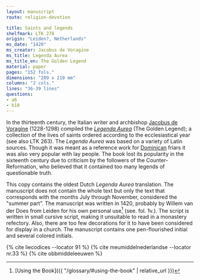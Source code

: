 ```yaml
---
layout: manuscript
route: religion-devotion

title: Saints and legends
shelfmark: LTK 278
origin: "Leiden?, Netherlands"
ms_date: "1420"
ms_creator: Jacobus de Voragine
ms_title: Legenda Aurea
ms_title_en: The Golden Legend
material: paper
pages: "152 fols."
dimensions: "289 x 210 mm"
columns: "2 cols."
lines: "36-39 lines"
questions:
- a6
- b10
---
```


In the thirteenth century, the Italian writer and archbishop [Jacobus de
Voragine](https://en.wikipedia.org/wiki/Jacobus_da_Varagine) (1228-1298)
compiled the *[Legenda Aurea](https://en.wikipedia.org/wiki/Golden_Legend)* (The Golden
Legend); a collection of the lives of saints ordered according to the
ecclesiastical year (see also LTK 263). The *Legenda Aurea* was based on
a variety of Latin sources. Though it was meant as a reference work for
[Dominican](https://en.wikipedia.org/wiki/Dominican_Order) friars it was
also very popular with lay people. The book lost its popularity in the
sixteenth century due to criticism by the followers of the
Counter-Reformation, who believed that it contained too many legends of
questionable truth.

This copy contains the oldest Dutch *Legenda Aurea* translation. The
manuscript does not contain the whole text but only the text that
corresponds with the months July through November, considered the
"summer part". The manuscript was written in 1420, probably by Willem
van der Does from Leiden for his own personal use[^1] (see. fol. 1v.). The
script is written in small cursive script, making it unsuitable to read
in a monastery refectory. Also, there are too few decorations for it to
have been considered for display in a church. The manuscript contains
one pen-flourished initial and several colored initials.

[^1]: [Using the Book]({{ "/glossary/#using-the-book" | relative_url }})

{% cite liecodices --locator 91 %}
{% cite meumiddelnederlandse --locator nr.33 %}
{% cite obbmiddeleeuwen %}
